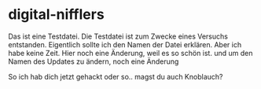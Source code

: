 # digital-nifflers

Das ist eine Testdatei.
Die Testdatei ist zum Zwecke eines Versuchs entstanden.
Eigentlich sollte ich den Namen der Datei erklären.
Aber ich habe keine Zeit.
Hier noch eine Änderung, weil es so schön ist.
und um den Namen des Updates zu ändern, noch eine Änderung

So ich hab dich jetzt gehackt oder so..
magst du auch Knoblauch?